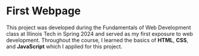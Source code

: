 # First Webpage
This project was developed during the Fundamentals of Web Development class at Illinois Tech in Spring 2024 and served as my first exposure to web development. Throughout the course, I learned the basics of **HTML**, **CSS**, and **JavaScript** which I applied for this project.
